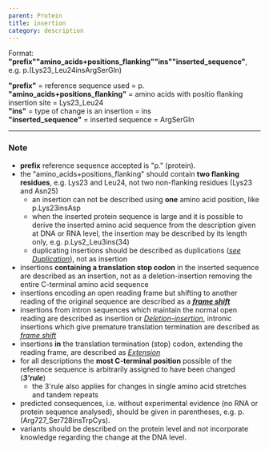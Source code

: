 ```yaml
---
parent: Protein
title: insertion
category: description
---
```


Format: **"prefix""amino_acids+positions_flanking""ins""inserted_sequence"**,  e.g. p.(Lys23\_Leu24insArgSerGln)

**"prefix"**  =  reference sequence used  =  p.<br>
**"amino_acids+positions_flanking"**  =  amino acids with positio flanking insertion site  =  Lys23\_Leu24<br>
**"ins"**  =  type of change is an insertion  =  ins<br> 
**"inserted_sequence"**  =  inserted sequence  =  ArgSerGln

---

### Note

*	**prefix** reference sequence accepted is "p." (protein).
*	the "amino\_acids+positions\_flanking" should contain **two flanking residues**, e.g. Lys23 and Leu24, not two non-flanking residues (Lys23 and Asn25)
	*	an insertion can not be described using **one** amino acid position, like p.Lys23insAsp
	*	when the inserted protein sequence is large and it is possible to derive the inserted amino acid sequence from the description given at DNA or RNA level, the insertion may be described by its length only, e.g. p.Lys2\_Leu3ins(34)
	*	duplicating insertions should be described as duplications ([_see Duplication_](/recommendations/DNA/variant/duplication/)), not as insertion
*	insertions **containing a translation stop codon** in the inserted sequence are described as an insertion, not as a deletion-insertion removing the entire C-terminal amino acid sequence
*	insertions encoding an open reading frame but shifting to another reading of the original sequence are described as a [_**frame shift**_](/recommendations/protein/variant/frameshift/)<br>
*	insertions from intron sequences which maintain the normal open reading are described as insertion or [_Deletion-insertion_](/recommendations/protein/variant/insdel/), intronic insertions which give premature translation termination are described as [_frame shift_](/recommendations/protein/variant/frameshift/)
*	insertions **in** the translation termination (stop) codon, extending the reading frame, are described as [_Extension_](/recommendations/protein/variant/extension)
*	for all descriptions the **most C-terminal position** possible of the reference sequence is arbitrarily assigned to have been changed (_**3'rule**_)
	*	the 3'rule also applies for changes in single amino acid stretches and tandem repeats
*	predicted consequences, i.e. without experimental evidence (no RNA or protein sequence analysed), should be given in parentheses, e.g. p.(Arg727\_Ser728insTrpCys).
*	variants should be described on the protein level and not incorporate knowledge regarding the change at the DNA level.

